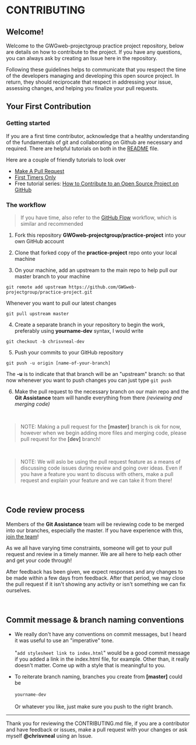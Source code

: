 # CONTRIBUTING

## Welcome!

Welcome to the GWGweb-projectgroup practice project repository, below are details on how to contribute to the project. If you have any questions, you can always ask by creating an Issue here in the repository.


Following these guidelines helps to communicate that you respect the time of the developers managing and developing this open source project. In return, they should reciprocate that respect in addressing your issue, assessing changes, and helping you finalize your pull requests.

## Your First Contribution

### Getting started
If you are a first time contributor, acknowledge that a healthy understanding of the fundamentals of git and collaborating on Github are necessary and required. There are helpful tutorials on both in the [README](https://github.com/GWGweb-projectgroup/practice-project/blob/master/README.md) file.

Here are a couple of friendly tutorials to look over

* [Make A Pull Request](http://makeapullrequest.com/)
* [First Timers Only](http://www.firsttimersonly.com/)
* Free tutorial series: [How to Contribute to an Open Source Project on GitHub](https://egghead.io/series/how-to-contribute-to-an-open-source-project-on-github)

### The workflow

>If you have time, also refer to the [GitHub Flow](https://guides.github.com/introduction/flow/) workflow, which is similar and recommended

1. Fork this repository **GWGweb-projectgroup/practice-project** into your own GitHub account

2. Clone that forked copy of the **practice-project** repo onto your local machine

3. On your machine, add an upstream to the main repo to help pull our master branch to your machine

```
git remote add upstream https://github.com/GWGweb-projectgroup/practice-project.git
```

Whenever you want to pull our latest changes

``` 
git pull upstream master 
```

4. Create a separate branch in your repository to begin the work, preferably using **yourname-dev** syntax, I would write

```
git checkout -b chrisvneal-dev
```

5. Push your commits to your GitHub repository

```
git push -u origin [name-of-your-branch]
```

The **-u** is to indicate that that branch will be an "upstream" branch: so that now whenever you want to push changes you can just type ```git push```

6. Make the pull request to the necessary branch on our main repo and the **Git Assistance** team will handle everything from there _(reviewing and merging code)_

<br>

> NOTE: Making a pull request for the **[master]** branch is ok for now, however when we begin adding more files and merging code, please pull request for the **[dev]** branch!

<br>

>NOTE: We will aslo be using the pull request feature as a means of discussing code issues during review and going over ideas. Even if you have a feature you want to discuss with others, make a pull request and explain your feature and we can take it from there!

<br>

## Code review process
Members of the **Git Assistance** team will be reviewing code to be merged into our branches, especially the master. If you have experience with this, [join the team](https://github.com/GWGweb-projectgroup/practice-project#project-team-sign-up)! 

As we all have varying time constraints, someone will get to your pull request and review in a timely manner. We are all here to help each other and get your code through!

After feedback has been given, we expect responses and any changes to be made within a few days from feedback. After that period, we may close the pull request if it isn't showing any activity or isn't something we can fix ourselves.

<br>

## Commit message & branch naming conventions

* We really don't have any conventions on commit messages, but I heard it was useful to use an "imperative" tone. <br><br>
"```add stylesheet link to index.html```" would be a good commit message if you added a link in the index.html file, for example. Other than, it really doesn't matter. Come up with a style that is meaningful to you.

* To reiterate branch naming, branches you create from **[master]** could be <br><br>
```yourname-dev``` <br><br>
Or whatever you like, just make sure you push to the right branch.

<hr>

Thank you for reviewing the CONTRIBUTING.md file, if you are a contributor and have feedback or issues, make a pull request with your changes or ask myself **@chrisvneal** using an Issue.










